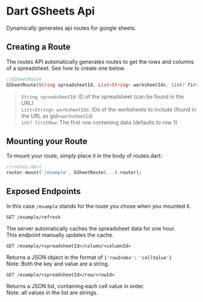 # Dart GSheets Api

Dynamically generates api routes for google sheets.

## Creating a Route

The routes API automatically generates routes to get the rows and columns of a spreadsheet. See how to create one below.

```dart
//GSheetRoute
GSheetRoute(String spreadsheetId, List<String> worksheetIds, {int? firstRow})
```

> `String spreadsheetId`: ID of the spreadsheet (can be found in the URL)  
`List<String> worksheetIds`: IDs of the worksheets to include (found in the URL as gid=`worksheetId`)  
`int? firstRow`: The first row containing data (defaults to row 1)


## Mounting your Route

To mount your route, simply place it in the body of routes.dart:

```dart
//routes.dart
router.mount('/example', GSheetRoute(...).router);
```

## Exposed Endpoints

In this case `/example` stands for the route you chose when you mounted it.

`GET /example/refresh`

The server automatically caches the spreadsheet data for one hour.  
This endpoint manually updates the cache.

`GET /example/<spreadsheetId>/column/<columnId>`

Returns a JSON object in the format of `{'rowIndex': 'cellValue'}`  
Note: Both the key and value are a string.

`GET /example/<spreadsheetId>/row/<rowId>`

Returns a JSON list, containing each cell value in order.  
Note: all values in the list are strings.
